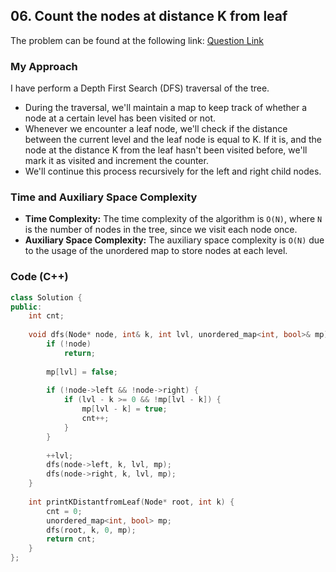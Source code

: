 ## 06. Count the nodes at distance K from leaf
The problem can be found at the following link: [Question Link](https://www.geeksforgeeks.org/problems/node-at-distance/1)

### My Approach
I have perform a Depth First Search (DFS) traversal of the tree.
- During the traversal, we'll maintain a map to keep track of whether a node at a certain level has been visited or not.
- Whenever we encounter a leaf node, we'll check if the distance between the current level and the leaf node is equal to K. If it is, and the node at the distance K from the leaf hasn't been visited before, we'll mark it as visited and increment the counter.
- We'll continue this process recursively for the left and right child nodes.

### Time and Auxiliary Space Complexity

- **Time Complexity:** The time complexity of the algorithm is `O(N)`, where `N` is the number of nodes in the tree, since we visit each node once.
- **Auxiliary Space Complexity:** The auxiliary space complexity is `O(N)` due to the usage of the unordered map to store nodes at each level.

### Code (C++)

```cpp
class Solution {
public:
    int cnt;
    
    void dfs(Node* node, int& k, int lvl, unordered_map<int, bool>& mp) {
        if (!node)
            return;
        
        mp[lvl] = false;
        
        if (!node->left && !node->right) {
            if (lvl - k >= 0 && !mp[lvl - k]) {
                mp[lvl - k] = true;
                cnt++;
            }
        }
        
        ++lvl;
        dfs(node->left, k, lvl, mp);
        dfs(node->right, k, lvl, mp);
    }
    
    int printKDistantfromLeaf(Node* root, int k) {
        cnt = 0;
        unordered_map<int, bool> mp;
        dfs(root, k, 0, mp);
        return cnt;
    }
};
```
